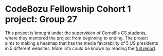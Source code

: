 # CodeBozu Fellowship Cohort 1 project: Group 27

This project is brought under the supervision of Cornell's CS students, where they mentored the project from beginning to ending. The project aims to making a heatmap that has the media favorability of 5 US presidents in 5 different websites. More info could be known by reading the [full report]().
